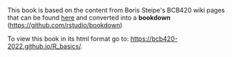 This book is based on the content from Boris Steipe's BCB420 wiki pages that can be found [here](http://steipe.biochemistry.utoronto.ca/abc/index.php/Computational_Systems_Biology_Main_Page) and converted into a **bookdown** (https://github.com/rstudio/bookdown)

To view this book in its html format go to:   https://bcb420-2022.github.io/R_basics/.
